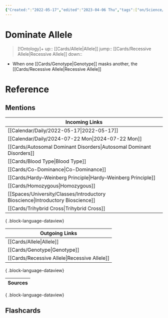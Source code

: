 ```yaml
---
{"Created:":"2022-05-17","edited":"2023-04-06 Thu","tags":["on/Science/Biology/Genetics","School"],"date created":"2022-05-17 Tue","dg-publish":true,"aliases":"Complete Dominance","permalink":"/cards/dominate-allele/","dgPassFrontmatter":true}
---
```


# Dominate Allele

> [!Ontology]+
> up:: [[Cards/Allele\|Allele]]
> jump:: [[Cards/Recessive Allele\|Recessive Allele]]
> down:: 

- When one [[Cards/Genotype\|Genotype]] masks another, the [[Cards/Recessive Allele\|Recessive Allele]]

# Reference

## Mentions

| Incoming Links                                                                    |
| --------------------------------------------------------------------------------- |
| [[Calendar/Daily/2022-05-17\|2022-05-17]]                                      |
| [[Calendar/Daily/2024-07-22 Mon\|2024-07-22 Mon]]                              |
| [[Cards/Autosomal Dominant Disorders\|Autosomal Dominant Disorders]]           |
| [[Cards/Blood Type\|Blood Type]]                                               |
| [[Cards/Co-Dominance\|Co-Dominance]]                                           |
| [[Cards/Hardy–Weinberg Principle\|Hardy–Weinberg Principle]]                   |
| [[Cards/Homozygous\|Homozygous]]                                               |
| [[Spaces/University/Classes/Introductory Bioscience\|Introductory Bioscience]] |
| [[Cards/Trihybrid Cross\|Trihybrid Cross]]                                     |

{ .block-language-dataview}

| Outgoing Links                                  |
| ----------------------------------------------- |
| [[Cards/Allele\|Allele]]                     |
| [[Cards/Genotype\|Genotype]]                 |
| [[Cards/Recessive Allele\|Recessive Allele]] |

{ .block-language-dataview}

| Sources |
| ------- |

{ .block-language-dataview}

## Flashcards